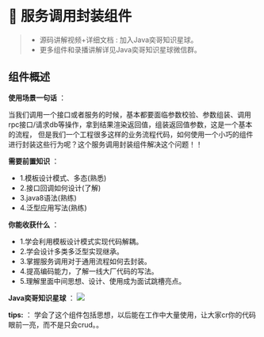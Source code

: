 # 🥤 服务调用封装组件

> - 源码讲解视频+详细文档 : 加入Java奕哥知识星球。
> - 更多组件和录播讲解详见Java奕哥知识星球微信群。

## 组件概述

**使用场景一句话** ：

当我们调用一个接口或者服务的时候，基本都要面临参数校验、参数组装、调用rpc接口/请求db等操作，拿到结果渲染返回值，组装返回值参数，这是一个基本的流程，
但是我们一个工程很多这样的业务流程代码，如何使用一个小巧的组件进行封装这些行为呢？这个服务调用封装组件解决这个问题！！

**需要前置知识** ：

- 1.模板设计模式、多态(熟悉)
- 2.接口回调如何设计(了解)
- 3.java8语法(熟练)
- 4.泛型应用写法(熟练)

**你能收获什么** ：

- 1.学会利用模板设计模式实现代码解耦。
- 2.学会设计多类多泛型实现继承。
- 3.掌握服务调用对于通用流程如何去封装。
- 4.提高编码能力，了解一线大厂代码的写法。
- 5.理解里面中间思想、设计、使用成为面试跳槽亮点。

**Java奕哥知识星球** ：
![](https://qiniu.bulkall.top/img/xingqiu.jpg)


**tips:** ： 学会了这个组件包括思想，以后能在工作中大量使用，让大家cr你的代码眼前一亮，而不是只会crud。。





